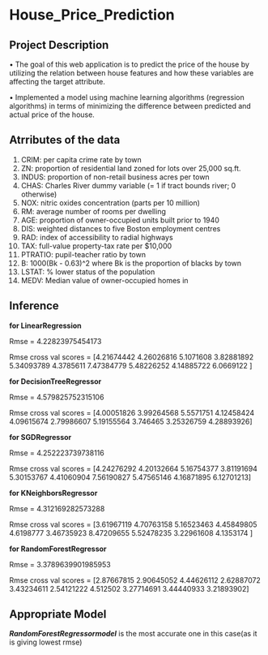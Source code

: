 # House_Price_Prediction

Project Description
---------------------

• The goal of this web application is to predict the price of the house by utilizing the relation between house 
features and how these variables are affecting the target attribute. 

• Implemented a model using machine learning algorithms (regression algorithms) in terms of minimizing the difference between 
predicted and actual price of the house.

Atrributes of the data
-----------------------

1. CRIM: per capita crime rate by town
2. ZN: proportion of residential land zoned for lots over 25,000 sq.ft.
3. INDUS: proportion of non-retail business acres per town
4. CHAS: Charles River dummy variable (= 1 if tract bounds river; 0 otherwise)
5. NOX: nitric oxides concentration (parts per 10 million)
6. RM: average number of rooms per dwelling
7. AGE: proportion of owner-occupied units built prior to 1940
8. DIS: weighted distances to five Boston employment centres
9. RAD: index of accessibility to radial highways
10. TAX: full-value property-tax rate per $10,000
11. PTRATIO: pupil-teacher ratio by town
12. B: 1000(Bk - 0.63)^2 where Bk is the proportion of blacks by town
13. LSTAT: % lower status of the population
14. MEDV: Median value of owner-occupied homes in

Inference
----------


**for LinearRegression**

Rmse =  4.22823975454173

Rmse cross val scores = 
 [4.21674442 4.26026816 5.1071608  3.82881892 5.34093789 4.3785611
 7.47384779 5.48226252 4.14885722 6.0669122 ]

**for DecisionTreeRegressor**

Rmse =  4.579825752315106

Rmse cross val scores =
 [4.00051826 3.99264568 5.5571751  4.12458424 4.09615674 2.79986607
 5.19155564 3.746465   3.25326759 4.28893926]

 **for SGDRegressor**
 
 Rmse =  4.252223739738116
 
Rmse cross val scores = 
 [4.24276292 4.20132664 5.16754377 3.81191694 5.30153767 4.41060904
 7.56190827 5.47565146 4.16871895 6.12701213]

 **for KNeighborsRegressor**
 
 Rmse =  4.312169282573288
 
Rmse cross val scores = 
 [3.61967119 4.70763158 5.16523463 4.45849805 4.6198777  3.46735923
 8.47209655 5.52478235 3.22961608 4.1353174 ]

**for RandomForestRegressor**

Rmse =  3.3789639901985953

Rmse cross val scores = 
 [2.87667815 2.90645052 4.44626112 2.62887072 3.43234611 2.54121222
 4.512502   3.27714691 3.44440933 3.21893902]

Appropriate Model
------------------

***RandomForestRegressormodel*** is the most accurate one in this case(as it is giving lowest rmse)

